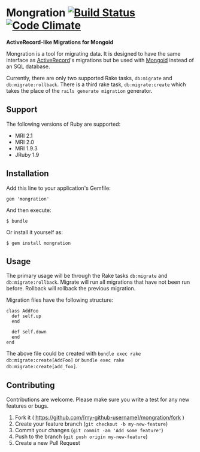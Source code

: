# Mongration [![Build Status](https://travis-ci.org/kcdragon/mongration.svg?branch=master)](https://travis-ci.org/kcdragon/mongration) [![Code Climate](https://codeclimate.com/github/kcdragon/mongration/badges/gpa.svg)](https://codeclimate.com/github/kcdragon/mongration)

**ActiveRecord-like Migrations for Mongoid**

Mongration is a tool for migrating data. It is designed to have the same interface as [ActiveRecord](https://github.com/rails/rails/tree/master/activerecord)'s migrations but be used with [Mongoid](https://github.com/mongoid/mongoid) instead of an SQL database.

Currently, there are only two supported Rake tasks, `db:migrate` and `db:migrate:rollback`. There is a third rake task, `db:migrate:create` which takes the place of the `rails generate migration` generator.

## Support

The following versions of Ruby are supported:

* MRI 2.1
* MRI 2.0
* MRI 1.9.3
* JRuby 1.9

## Installation

Add this line to your application's Gemfile:

    gem 'mongration'

And then execute:

    $ bundle

Or install it yourself as:

    $ gem install mongration

## Usage

The primary usage will be through the Rake tasks `db:migrate` and `db:migrate:rollback`. Migrate will run all migrations that have not been run before. Rollback will rollback the previous migration.

Migration files have the following structure:

    class AddFoo
      def self.up
      end

      def self.down
      end
    end

The above file could be created with `bundle exec rake db:migrate:create[AddFoo]` or `bundle exec rake db:migrate:create[add_foo]`.

## Contributing

Contributions are welcome. Please make sure you write a test for any new features or bugs.

1. Fork it ( https://github.com/[my-github-username]/mongration/fork )
2. Create your feature branch (`git checkout -b my-new-feature`)
3. Commit your changes (`git commit -am 'Add some feature'`)
4. Push to the branch (`git push origin my-new-feature`)
5. Create a new Pull Request
